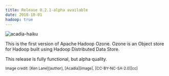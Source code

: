 ```yaml
---
title: Release 0.2.1-alpha available
date: 2018-10-01
hadoop: true
---
```

<!---
  Licensed under the Apache License, Version 2.0 (the "License");
  you may not use this file except in compliance with the License.
  You may obtain a copy of the License at

   http://www.apache.org/licenses/LICENSE-2.0

  Unless required by applicable law or agreed to in writing, software
  distributed under the License is distributed on an "AS IS" BASIS,
  WITHOUT WARRANTIES OR CONDITIONS OF ANY KIND, either express or implied.
  See the License for the specific language governing permissions and
  limitations under the License. See accompanying LICENSE file.
-->

![acadia-haiku](releases/0.2.1.png)

This is the first version of Apache Hadoop Ozone. Ozone is an Object store for Hadoop built 
using Hadoop Distributed Data Store. 

This release is fully functional, but alpha quality.

<small>
Image credit: [Ken Lane][author], [Acadia][image], [CC-BY-NC-SA-2.0][cc]
</small>

[author]: https://www.flickr.com/photos/kenlane/
[image]: https://www.flickr.com/photos/kenlane/29416831070/in/photolist-LPsX1A-29WixAp-4Fd59z-M9v9uu-6YmsY7-294eyoF-XDWVX4-4CYd9K-Mcc4sA-WmWDg3-d8gB6m-3pCQLD-6YtTTx-2bjKANk-46Nsvc-7FVa91-bXKzA5-bXjjrs-62f9m6-8BPb6R-d4zh8Q-bY2Tob-a77f5E-36CSYy-uPd6Z-a77fjy-3j8FGE-4qQU6n-eGYcwo-f4Rriz-mb181-bXP5Ju-54mCrX-pBMJSc-avAEXm-d8gqAJ-d8gu1m-5DQALq-mcaH1g-d8gT3L-bXmBLN-bXRMLA-88ifcu-VESTaJ-bXoLGL-XdMVio-d8gMKb-bXnqA3-bXWYnJ-brED2z 
[cc]: https://creativecommons.org/licenses/by-nc-sa/2.0/
